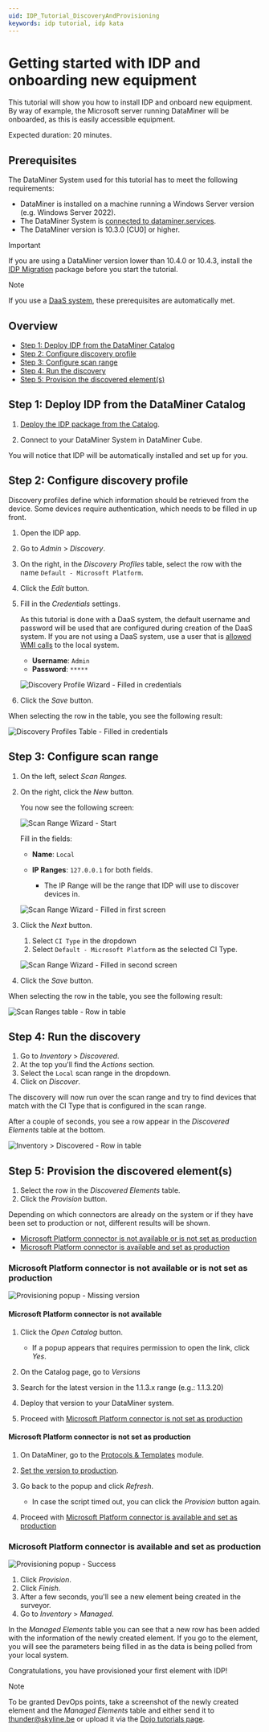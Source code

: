 ```yaml
---
uid: IDP_Tutorial_DiscoveryAndProvisioning
keywords: idp tutorial, idp kata
---
```


# Getting started with IDP and onboarding new equipment

This tutorial will show you how to install IDP and onboard new equipment. By way of example, the Microsoft server running DataMiner will be onboarded, as this is easily accessible equipment.

Expected duration: 20 minutes.

<!-- TODO: Uncomment and fill in with correct info when Kata is released.
> [!TIP]
> See also: [Kata #xx: IDP Introduction](https://community.dataminer.services/courses/kata-xx/)
-->

## Prerequisites

The DataMiner System used for this tutorial has to meet the following requirements:

- DataMiner is installed on a machine running a Windows Server version (e.g. Windows Server 2022).
- The DataMiner System is [connected to dataminer.services](xref:Connecting_your_DataMiner_System_to_the_cloud).
- The DataMiner version is 10.3.0 [CU0] or higher.

> [!IMPORTANT]
> If you are using a DataMiner version lower than 10.4.0 or 10.4.3, install the [IDP Migration](https://community.dataminer.services/download/idp-migration/) package before you start the tutorial.

> [!NOTE]
> If you use a [DaaS system](xref:Creating_a_DMS_in_the_cloud), these prerequisites are automatically met.

## Overview

- [Step 1: Deploy IDP from the DataMiner Catalog](#step-1-deploy-idp-from-the-dataminer-catalog)
- [Step 2: Configure discovery profile](#step-2-configure-discovery-profile)
- [Step 3: Configure scan range](#step-3-configure-scan-range)
- [Step 4: Run the discovery](#step-4-run-the-discovery)
- [Step 5: Provision the discovered element(s)](#step-5-provision-the-discovered-elements)

## Step 1: Deploy IDP from the DataMiner Catalog

1. [Deploy the IDP package from the Catalog](xref:Installing_DataMiner_IDP#deploying-the-idp-package).

1. Connect to your DataMiner System in DataMiner Cube.

You will notice that IDP will be automatically installed and set up for you.

## Step 2: Configure discovery profile

Discovery profiles define which information should be retrieved from the device. Some devices require authentication, which needs to be filled in up front.

1. Open the IDP app.

1. Go to *Admin* > *Discovery*.

1. On the right, in the *Discovery Profiles* table, select the row with the name `Default - Microsoft Platform`.

1. Click the *Edit* button.

1. Fill in the *Credentials* settings.

   As this tutorial is done with a DaaS system, the default username and password will be used that are configured during creation of the DaaS system. If you are not using a DaaS system, use a user that is [allowed WMI calls](https://serverfault.com/questions/28520/which-permissions-rights-does-a-user-need-to-have-wmi-access-on-remote-machines) to the local system.

   - **Username**: `Admin`
   - **Password**: `*****`

   ![Discovery Profile Wizard - Filled in credentials](~/user-guide/images/IDP_Tutorial_DiscoveryAndProvisioning_DiscoveryProfile_0.png)

1. Click the *Save* button.

When selecting the row in the table, you see the following result:

![Discovery Profiles Table - Filled in credentials](~/user-guide/images/IDP_Tutorial_DiscoveryAndProvisioning_DiscoveryProfile_1.png)

## Step 3: Configure scan range

1. On the left, select *Scan Ranges*.
1. On the right, click the *New* button.

    You now see the following screen:

   ![Scan Range Wizard - Start](~/user-guide/images/IDP_Tutorial_DiscoveryAndProvisioning_ScanRange_0.png)

    Fill in the fields:

      - **Name**: `Local`
      - **IP Ranges**: `127.0.0.1` for both fields.

        - The IP Range will be the range that IDP will use to discover devices in.

   ![Scan Range Wizard - Filled in first screen](~/user-guide/images/IDP_Tutorial_DiscoveryAndProvisioning_ScanRange_1.png)

1. Click the *Next* button.

    1. Select `CI Type` in the dropdown
    1. Select `Default - Microsoft Platform` as the selected CI Type.

   ![Scan Range Wizard - Filled in second screen](~/user-guide/images/IDP_Tutorial_DiscoveryAndProvisioning_ScanRange_2.png)

1. Click the *Save* button.

When selecting the row in the table, you see the following result:

![Scan Ranges table - Row in table](~/user-guide/images/IDP_Tutorial_DiscoveryAndProvisioning_ScanRange_3.png)

## Step 4: Run the discovery

1. Go to *Inventory* > *Discovered*.
1. At the top you'll find the *Actions* section.
1. Select the `Local` scan range in the dropdown.
1. Click on *Discover*.

The discovery will now run over the scan range and try to find devices that match with the CI Type that is configured in the scan range.

After a couple of seconds, you see a row appear in the *Discovered Elements* table at the bottom.

![Inventory > Discovered - Row in table](~/user-guide/images/IDP_Tutorial_DiscoveryAndProvisioning_Discovery_0.png)

## Step 5: Provision the discovered element(s)

1. Select the row in the *Discovered Elements* table.
1. Click the *Provision* button.

Depending on which connectors are already on the system or if they have been set to production or not, different results will be shown.

- [Microsoft Platform connector is not available or is not set as production](#microsoft-platform-connector-is-not-available-or-is-not-set-as-production)
- [Microsoft Platform connector is available and set as production](#microsoft-platform-connector-is-available-and-set-as-production)

### Microsoft Platform connector is not available or is not set as production

![Provisioning popup - Missing version](~/user-guide/images/IDP_Tutorial_DiscoveryAndProvisioning_Provisioning_MissingVersion.png)

#### Microsoft Platform connector is not available

1. Click the *Open Catalog* button.

   - If a popup appears that requires permission to open the link, click *Yes*.

1. On the Catalog page, go to *Versions*
1. Search for the latest version in the 1.1.3.x range (e.g.: 1.1.3.20)
1. Deploy that version to your DataMiner system.
1. Proceed with [Microsoft Platform connector is not set as production](#microsoft-platform-connector-is-not-set-as-production)

#### Microsoft Platform connector is not set as production

1. On DataMiner, go to the [Protocols & Templates](xref:protocols) module.
1. [Set the version to production](xref:Promoting_a_protocol_version_to_production_version).
1. Go back to the popup and click *Refresh*.

    - In case the script timed out, you can click the *Provision* button again.

1. Proceed with [Microsoft Platform connector is available and set as production](#microsoft-platform-connector-is-available-and-set-as-production)

### Microsoft Platform connector is available and set as production

![Provisioning popup - Success](~/user-guide/images/IDP_Tutorial_DiscoveryAndProvisioning_Provisioning_Success.png)

1. Click *Provision*.
1. Click *Finish*.
1. After a few seconds, you'll see a new element being created in the surveyor.
1. Go to *Inventory* > *Managed*.

In the *Managed Elements* table you can see that a new row has been added with the information of the newly created element. If you go to the element, you will see the parameters being filled in as the data is being polled from your local system.

Congratulations, you have provisioned your first element with IDP!

> [!NOTE]
> To be granted DevOps points, take a screenshot of the newly created element and the *Managed Elements* table and either send it to [thunder@skyline.be](mailto:thunder@skyline.be) or upload it via the [Dojo tutorials page](https://community.dataminer.services/learning-courses-tutorials/).
